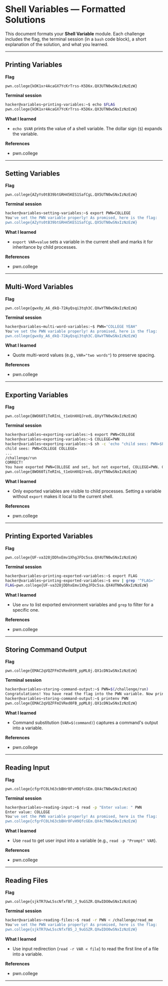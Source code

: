 # Shell Variables — Formatted Solutions

This document formats your **Shell Variable** module. Each challenge includes the flag, the terminal session (in a `bash` code block), a short explanation of the solution, and what you learned.

---

## Printing Variables

**Flag**

```
pwn.college{kOK1xr4AcaGX7YcKrTrss-K5D6x.QX3UTN0wSNxIzNzEzW}
```

**Terminal session**

```bash
hacker@variables~printing-variables:~$ echo $FLAG
pwn.college{kOK1xr4AcaGX7YcKrTrss-K5D6x.QX3UTN0wSNxIzNzEzW}
```

**What I learned**

* `echo $VAR` prints the value of a shell variable. The dollar sign (`$`) expands the variable.

**References**

* pwn.college

---

## Setting Variables

**Flag**

```
pwn.college{AZyYs0tB39btGRH45KES1SafCgL.QX5UTN0wSNxIzNzEzW}
```

**Terminal session**

```bash
hacker@variables~setting-variables:~$ export PWN=COLLEGE
You've set the PWN variable properly! As promised, here is the flag:
pwn.college{AZyYs0tB39btGRH45KES1SafCgL.QX5UTN0wSNxIzNzEzW}
```

**What I learned**

* `export VAR=value` sets a variable in the current shell and marks it for inheritance by child processes.

**References**

* pwn.college

---

## Multi-Word Variables

**Flag**

```
pwn.college{gwx8y_A6_dkQ-72AyQsqi3tqh3C.QXwYTN0wSNxIzNzEzW}
```

**Terminal session**

```bash
hacker@variables~multi-word-variables:~$ PWN="COLLEGE YEAH"
You've set the PWN variable properly! As promised, here is the flag:
pwn.college{gwx8y_A6_dkQ-72AyQsqi3tqh3C.QXwYTN0wSNxIzNzEzW}
```

**What I learned**

* Quote multi-word values (e.g., `VAR="two words"`) to preserve spacing.

**References**

* pwn.college

---

## Exporting Variables

**Flag**

```
pwn.college{8WO60TiTeRInL_t1eUnHXQJredL.QXyYTN0wSNxIzNzEzW}
```

**Terminal session**

```bash
hacker@variables~exporting-variables:~$ export PWN=COLLEGE
hacker@variables~exporting-variables:~$ COLLEGE=PWN
hacker@variables~exporting-variables:~$ sh -c 'echo "child sees: PWN=$PWN COLLEGE=$COLLEGE"'
child sees: PWN=COLLEGE COLLEGE=
...
/challenge/run
CORRECT!
You have exported PWN=COLLEGE and set, but not exported, COLLEGE=PWN. Great job! Here is your flag:
pwn.college{8WO60TiTeRInL_t1eUnHXQJredL.QXyYTN0wSNxIzNzEzW}
```

**What I learned**

* Only exported variables are visible to child processes. Setting a variable without `export` makes it local to the current shell.

**References**

* pwn.college

---

## Printing Exported Variables

**Flag**

```
pwn.college{UF-va328jDDhxEmv1XhgJFDc5sa.QX4UTN0wSNxIzNzEzW}
```

**Terminal session**

```bash
hacker@variables~printing-exported-variables:~$ export FLAG
hacker@variables~printing-exported-variables:~$ env | grep '^FLAG='
FLAG=pwn.college{UF-va328jDDhxEmv1XhgJFDc5sa.QX4UTN0wSNxIzNzEzW}
```

**What I learned**

* Use `env` to list exported environment variables and `grep` to filter for a specific one.

**References**

* pwn.college

---

## Storing Command Output

**Flag**

```
pwn.college{EMAC2qVQZFFmIVRed0FB_ppML0j.QX1cDN1wSNxIzNzEzW}
```

**Terminal session**

```bash
hacker@variables~storing-command-output:~$ PWN=$(/challenge/run)
Congratulations! You have read the flag into the PWN variable. Now print it out and submit it!
hacker@variables~storing-command-output:~$ printenv PWN
pwn.college{EMAC2qVQZFFmIVRed0FB_ppML0j.QX1cDN1wSNxIzNzEzW}
```

**What I learned**

* Command substitution (`VAR=$(command)`) captures a command's output into a variable.

**References**

* pwn.college

---

## Reading Input

**Flag**

```
pwn.college{cfgrFC0Lh63cbBHr0FvH9QfcGEm.QX4cTN0wSNxIzNzEzW}
```

**Terminal session**

```bash
hacker@variables~reading-input:~$ read -p "Enter value: " PWN
Enter value: COLLEGE
You've set the PWN variable properly! As promised, here is the flag:
pwn.college{cfgrFC0Lh63cbBHr0FvH9QfcGEm.QX4cTN0wSNxIzNzEzW}
```

**What I learned**

* Use `read` to get user input into a variable (e.g., `read -p "Prompt" VAR`).

**References**

* pwn.college

---

## Reading Files

**Flag**

```
pwn.college{sjkTR7UwL5scNfxfB5_J_9uGSZR.QXwIDO0wSNxIzNzEzW}
```

**Terminal session**

```bash
hacker@variables~reading-files:~$ read -r PWN < /challenge/read_me
You've set the PWN variable properly! As promised, here is the flag:
pwn.college{sjkTR7UwL5scNfxfB5_J_9uGSZR.QXwIDO0wSNxIzNzEzW}
```

**What I learned**

* Use input redirection (`read -r VAR < file`) to read the first line of a file into a variable.

**References**

* pwn.college

---

